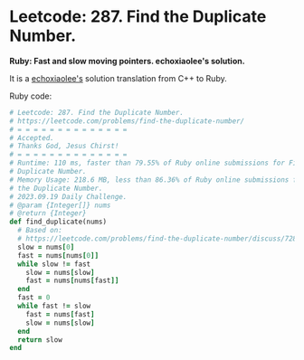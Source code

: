# Leetcode: 287. Find the Duplicate Number.

**Ruby: Fast and slow moving pointers. echoxiaolee's solution.**


It is a [echoxiaolee's](https://leetcode.com/echoxiaolee/) solution translation from C++ to Ruby.

Ruby code:
```Ruby
# Leetcode: 287. Find the Duplicate Number.
# https://leetcode.com/problems/find-the-duplicate-number/
# = = = = = = = = = = = = = =
# Accepted.
# Thanks God, Jesus Chirst!
# = = = = = = = = = = = = = =
# Runtime: 110 ms, faster than 79.55% of Ruby online submissions for Find the
# Duplicate Number.
# Memory Usage: 218.6 MB, less than 86.36% of Ruby online submissions for Find
# the Duplicate Number.
# 2023.09.19 Daily Challenge.
# @param {Integer[]} nums
# @return {Integer}
def find_duplicate(nums)
  # Based on:
  # https://leetcode.com/problems/find-the-duplicate-number/discuss/72846/My-easy-understood-solution-with-O(n)-time-and-O(1)-space-without-modifying-the-array.-With-clear-explanation.
  slow = nums[0]
  fast = nums[nums[0]]
  while slow != fast
    slow = nums[slow]
    fast = nums[nums[fast]]
  end
  fast = 0
  while fast != slow
    fast = nums[fast]
    slow = nums[slow]
  end
  return slow
end
```
